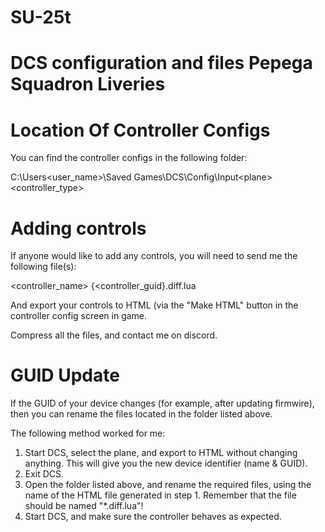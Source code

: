 # SU-25t
DCS configuration and files
Pepega Squadron Liveries
========================

Location Of Controller Configs
==============================
You can find the controller configs in the following folder:

C:\Users\<user_name>\Saved Games\DCS\Config\Input\<plane>\<controller_type>

Adding controls
===============
If anyone would like to add any controls, you will need to send me the following file(s):

<controller_name> {<controller_guid}.diff.lua

And export your controls to HTML (via the "Make HTML" button in the controller config screen in game.

Compress all the files, and contact me on discord.

GUID Update
===========
If the GUID of your device changes (for example, after updating firmwire), then you can rename the files located in the folder listed above.

The following method worked for me:

1) Start DCS, select the plane, and export to HTML without changing anything. This will give you the new device identifier (name & GUID).
2) Exit DCS.
3) Open the folder listed above, and rename the required files, using the name of the HTML file generated in step 1. Remember that the file should be named "*.diff.lua"!
4) Start DCS, and make sure the controller behaves as expected.
